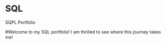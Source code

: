 # SQL
SQPL Portfolio 

#Welcome to my SQL portfolio! I am thrilled to see where this journey takes me!
